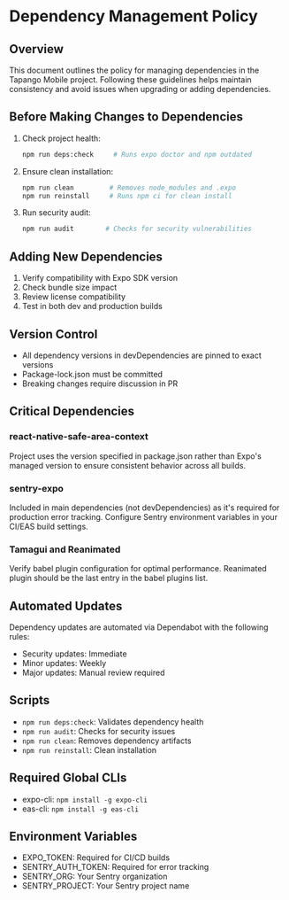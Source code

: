 # Dependency Management Policy

## Overview

This document outlines the policy for managing dependencies in the Tapango
Mobile project. Following these guidelines helps maintain consistency and avoid
issues when upgrading or adding dependencies.

## Before Making Changes to Dependencies

1. Check project health:

   ```bash
   npm run deps:check     # Runs expo doctor and npm outdated
   ```

2. Ensure clean installation:

   ```bash
   npm run clean         # Removes node_modules and .expo
   npm run reinstall     # Runs npm ci for clean install
   ```

3. Run security audit:
   ```bash
   npm run audit        # Checks for security vulnerabilities
   ```

## Adding New Dependencies

1. Verify compatibility with Expo SDK version
2. Check bundle size impact
3. Review license compatibility
4. Test in both dev and production builds

## Version Control

- All dependency versions in devDependencies are pinned to exact versions
- Package-lock.json must be committed
- Breaking changes require discussion in PR

## Critical Dependencies

### react-native-safe-area-context

Project uses the version specified in package.json rather than Expo's managed
version to ensure consistent behavior across all builds.

### sentry-expo

Included in main dependencies (not devDependencies) as it's required for
production error tracking. Configure Sentry environment variables in your CI/EAS
build settings.

### Tamagui and Reanimated

Verify babel plugin configuration for optimal performance. Reanimated plugin
should be the last entry in the babel plugins list.

## Automated Updates

Dependency updates are automated via Dependabot with the following rules:

- Security updates: Immediate
- Minor updates: Weekly
- Major updates: Manual review required

## Scripts

- `npm run deps:check`: Validates dependency health
- `npm run audit`: Checks for security issues
- `npm run clean`: Removes dependency artifacts
- `npm run reinstall`: Clean installation

## Required Global CLIs

- expo-cli: `npm install -g expo-cli`
- eas-cli: `npm install -g eas-cli`

## Environment Variables

- EXPO_TOKEN: Required for CI/CD builds
- SENTRY_AUTH_TOKEN: Required for error tracking
- SENTRY_ORG: Your Sentry organization
- SENTRY_PROJECT: Your Sentry project name

